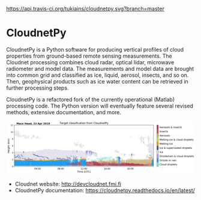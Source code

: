 https://api.travis-ci.org/tukiains/cloudnetpy.svg?branch=master

# CloudnetPy
CloudnetPy is a Python software for producing vertical profiles of cloud properties from ground-based remote sensing measurements. The Cloudnet processing combines cloud radar, optical lidar, microwave radiometer and model data. The measurements and model data are brought into common grid and classified as ice, liquid, aerosol, insects, and so on. Then, geophysical products such as ice water content can be retrieved in further processing steps.

CloudnetPy is a refactored fork of the currently operational (Matlab) processing code. The Python version will eventually feature several revised methods, extensive documentation, and more.

<img src="docs/source/_static/20190423_mace-head_classification.png">

- Cloudnet website: http://devcloudnet.fmi.fi
- CloudnetPy documentation: https://cloudnetpy.readthedocs.io/en/latest/
